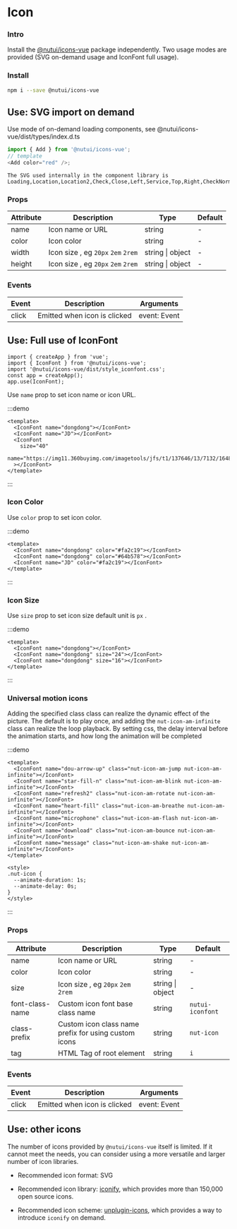 # Icon

### Intro

Install the [@nutui/icons-vue](https://github.com/jdf2e/nutui-icons) package independently. Two usage modes are provided (SVG on-demand usage and IconFont full usage).

### Install

```bash
npm i --save @nutui/icons-vue
```

## Use: SVG import on demand

Use mode of on-demand loading components, see @nutui/icons-vue/dist/types/index.d.ts

```js
import { Add } from '@nutui/icons-vue';
// template
<Add color="red" />;
```

<icon-demo />

```
The SVG used internally in the component library is
Loading,Location,Location2,Check,Close,Left,Service,Top,Right,CheckNormal,Checked,CheckDisabled,DownArrow,JoySmile,Image,ImageError,CircleClose,MaskClose,Minus,Plus,ArrowUp2,ArrowDown2,Notice,CheckChecked,StarN,Tips,Loading1,TriangleUp,TriangleDown,Photograph,Failure,Del,Link,Download
```

### Props

| Attribute | Description | Type | Default |
|  ---  |  ---  |  ---  |  ---  |
| name | Icon name or URL | string | - |
| color | Icon color | string | - |
| width | Icon size , eg `20px` `2em` `2rem` | string \| object | - |
| height | Icon size , eg `20px` `2em` `2rem` | string \| object | - |

### Events

| Event | Description | Arguments |
|  ---  |  ---  |  ---  |
| click | Emitted when icon is clicked | event: Event |

## Use: Full use of IconFont

```ks
import { createApp } from 'vue';
import { IconFont } from '@nutui/icons-vue';
import '@nutui/icons-vue/dist/style_iconfont.css';
const app = createApp();
app.use(IconFont);
```

Use `name` prop to set icon name or icon URL.

:::demo

```vue
<template>
  <IconFont name="dongdong"></IconFont>
  <IconFont name="JD"></IconFont>
  <IconFont
    size="40"
    name="https://img11.360buyimg.com/imagetools/jfs/t1/137646/13/7132/1648/5f4c748bE43da8ddd/a3f06d51dcae7b60.png"
  ></IconFont>
</template>
```

:::

### Icon Color

Use `color` prop to set icon color.

:::demo

```vue
<template>
  <IconFont name="dongdong" color="#fa2c19"></IconFont>
  <IconFont name="dongdong" color="#64b578"></IconFont>
  <IconFont name="JD" color="#fa2c19"></IconFont>
</template>
```

:::

### Icon Size

Use `size` prop to set icon size default unit is `px` .

:::demo

```vue
<template>
  <IconFont name="dongdong"></IconFont>
  <IconFont name="dongdong" size="24"></IconFont>
  <IconFont name="dongdong" size="16"></IconFont>
</template>
```

:::

### Universal motion icons

Adding the specified class class can realize the dynamic effect of the picture. The default is to play once, and adding the `nut-icon-am-infinite` class can realize the loop playback. By setting css, the delay interval before the animation starts, and how long the animation will be completed

:::demo

```vue
<template>
  <IconFont name="dou-arrow-up" class="nut-icon-am-jump nut-icon-am-infinite"></IconFont>
  <IconFont name="star-fill-n" class="nut-icon-am-blink nut-icon-am-infinite"></IconFont>
  <IconFont name="refresh2" class="nut-icon-am-rotate nut-icon-am-infinite"></IconFont>
  <IconFont name="heart-fill" class="nut-icon-am-breathe nut-icon-am-infinite"></IconFont>
  <IconFont name="microphone" class="nut-icon-am-flash nut-icon-am-infinite"></IconFont>
  <IconFont name="download" class="nut-icon-am-bounce nut-icon-am-infinite"></IconFont>
  <IconFont name="message" class="nut-icon-am-shake nut-icon-am-infinite"></IconFont>
</template>

<style>
.nut-icon {
  --animate-duration: 1s;
  --animate-delay: 0s;
}
</style>
```

:::

### Props

| Attribute | Description | Type | Default |
|  ---  |  ---  |  ---  |  ---  |
| name | Icon name or URL | string | - |
| color | Icon color | string | - |
| size | Icon size , eg `20px` `2em` `2rem` | string \| object | - |
| font-class-name | Custom icon font base class name | string | `nutui-iconfont` |
| class-prefix | Custom icon class name prefix for using custom icons | string | `nut-icon` |
| tag | HTML Tag of root element | string | `i` |

### Events

| Event | Description | Arguments |
|  ---  |  ---  |  ---  |
| click | Emitted when icon is clicked | event: Event |

## Use: other icons

The number of icons provided by `@nutui/icons-vue` itself is limited. If it cannot meet the needs, you can consider using a more versatile and larger number of icon libraries.

- Recommended icon format: SVG

- Recommended icon library: [iconify](https://iconify.design/), which provides more than 150,000 open source icons.

- Recommended icon scheme: [unplugin-icons](https://github.com/antfu/unplugin-icons), which provides a way to introduce `iconify` on demand.

